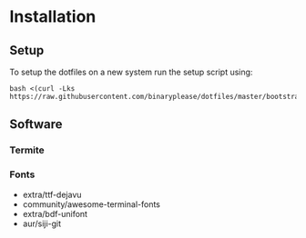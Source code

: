 # Installation

## Setup

To setup the dotfiles on a new system run the setup script using:

```
bash <(curl -Lks https://raw.githubusercontent.com/binaryplease/dotfiles/master/bootstrap.sh)
```


## Software
### Termite

### Fonts
- extra/ttf-dejavu
- community/awesome-terminal-fonts
- extra/bdf-unifont
- aur/siji-git


